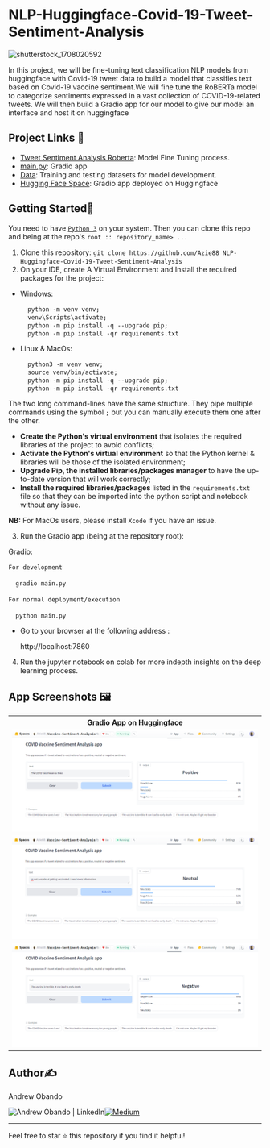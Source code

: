 # NLP-Huggingface-Covid-19-Tweet-Sentiment-Analysis

![shutterstock_1708020592](https://github.com/Azie88/NLP-Huggingface-Covid-19-Tweet-Sentiment-Analysis/assets/101363399/81aa75eb-4d7f-422f-97ee-bebaa25775a3)


In this project, we will be fine-tuning text classification NLP models from huggingface with Covid-19 tweet data to build a model that classifies text based on Covid-19 vaccine sentiment.We will fine tune the RoBERTa model to categorize sentiments expressed in a vast collection of COVID-19-related tweets. We will then build a Gradio app for our model to give our model an interface and host it on huggingface

## Project Links 📑

- [Tweet Sentiment Analysis Roberta](https://github.com/Azie88/NLP-Huggingface-Covid-19-Tweet-Sentiment-Analysis/blob/main/dev/Tweet%20Sentiment%20Analysis%20Roberta%20notebook.ipynb): Model Fine Tuning process.
- [main.py](https://github.com/Azie88/NLP-Huggingface-Covid-19-Tweet-Sentiment-Analysis/blob/main/main.py): Gradio app
- [Data](https://github.com/Azie88/NLP-Huggingface-Covid-19-Tweet-Sentiment-Analysis/tree/main/Dataset): Training and testing datasets for model development.
- [Hugging Face Space](https://huggingface.co/spaces/Azie88/COVID-Vaccine-Sentiment-Analysis): Gradio app deployed on Huggingface

## Getting Started🏁

You need to have [`Python 3`](https://www.python.org/) on your system. Then you can clone this repo and being at the repo's `root :: repository_name> ...`

1. Clone this repository: `git clone https://github.com/Azie88 NLP-Huggingface-Covid-19-Tweet-Sentiment-Analysis`
2. On your IDE, create A Virtual Environment and Install the required packages for the project:

- Windows:
        
        python -m venv venv; 
        venv\Scripts\activate; 
        python -m pip install -q --upgrade pip; 
        python -m pip install -qr requirements.txt  

- Linux & MacOs:
        
        python3 -m venv venv; 
        source venv/bin/activate; 
        python -m pip install -q --upgrade pip; 
        python -m pip install -qr requirements.txt  

The two long command-lines have the same structure. They pipe multiple commands using the symbol ` ; ` but you can manually execute them one after the other.

- **Create the Python's virtual environment** that isolates the required libraries of the project to avoid conflicts;
- **Activate the Python's virtual environment** so that the Python kernel & libraries will be those of the isolated environment;
- **Upgrade Pip, the installed libraries/packages manager** to have the up-to-date version that will work correctly;
- **Install the required libraries/packages** listed in the `requirements.txt` file so that they can be imported into the python script and notebook without any issue.

**NB:** For MacOs users, please install `Xcode` if you have an issue.

3. Run the Gradio app (being at the repository root):

  Gradio: 
  
    For development

      gradio main.py
    
    For normal deployment/execution

      python main.py  

  - Go to your browser at the following address :
        
      http://localhost:7860

4. Run the jupyter notebook on colab for more indepth insights on the deep learning process.

## App Screenshots 🖼️

<table>
    <tr>
        <th> Gradio App on Huggingface </th>
    </tr>
    <tr>
        <td><img src="Screenshots\Positive Sentiment.png"/></td>
    </tr>
    <tr>
        <td><img src="Screenshots\Neutral Sentiment.png"/></td>
    </tr>
    <tr>
        <td><img src="Screenshots\Negative Sentiment.png"/></td>
    </tr>
</table>


## Author✍️

Andrew Obando

<a href="https://www.linkedin.com/in/andrewobando/"><img align="left" src="https://img.shields.io/badge/linkedin-%230077B5.svg?style=for-the-badge&logo=linkedin&logoColor=white" alt="Andrew Obando | LinkedIn"/></a>
<a href="https://medium.com/@obandoandrew8">
![Medium](https://img.shields.io/badge/Medium-12100E?style=for-the-badge&logo=medium&logoColor=white)
</a>

---

Feel free to star ⭐ this repository if you find it helpful!
